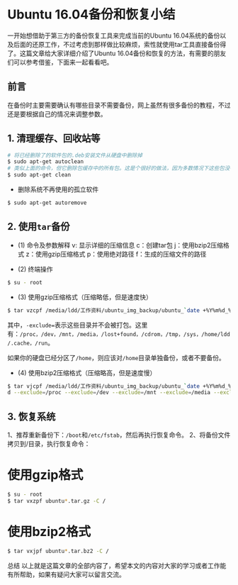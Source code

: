 # Ubuntu 16.04备份和恢复小结

一开始想借助于第三方的备份恢复工具来完成当前的Ubuntu 16.04系统的备份以及后面的还原工作，不过考虑到那样做比较麻烦，索性就使用tar工具直接备份得了。这篇文章给大家详细介绍了Ubuntu 16.04备份和恢复的方法，有需要的朋友们可以参考借鉴，下面来一起看看吧。

## 前言
 在备份时主要需要确认有哪些目录不需要备份，网上虽然有很多备份的教程，不过还是要根据自己的情况来调整参数。

## 1. 清理缓存、回收站等

```bash
# 将已经删除了的软件包的.deb安装文件从硬盘中删除掉
$ sudo apt-get autoclean   
# 类似上面的命令，但它删除包缓存中的所有包。这是个很好的做法，因为多数情况下这些包没有用了。但如果你是拨号上网的话，就得重新考虑了。
$ sudo apt-get clean
```

- 删除系统不再使用的孤立软件

```bash
$ sudo apt-get autoremove
```

## 2. 使用`tar`备份
- (1) 命令及参数解释
     v: 显示详细的压缩信息
     c：创建tar包
     j：使用bzip2压缩格式
     z：使用gzip压缩格式
     p：使用绝对路径
     f：生成的压缩文件的路径

- (2) 终端操作

```bash
$ su - root
```

- (3)  使用gzip压缩格式（压缩略低，但是速度快）

```bash
$ tar vzcpf /media/ldd/工作资料/ubuntu_img_backup/ubuntu_`date +%Y%m%d_%H`.tar.gz --exclude=/proc --exclude=/dev --exclude=/mnt --exclude=/media --exclude=/lost+found --exclude=/cdrom --exclude=/tmp --exclude=/sys --exclude=/home/ldd/.cache --exclude=/run / > /media/ldd/工作资料/ubuntu_img_backup/ubuntu_`date +%Y%m%d_%H`.log 2> /media/ldd/工作资料/ubuntu_img_backup/ubuntu_`date +%Y%m%d_%H`.error
```
其中，`-exclude=`表示这些目录并不会被打包。这里有：`/proc，/dev，/mnt，/media，/lost+found，/cdrom，/tmp，/sys，/home/ldd/.cache，/run`。

如果你的硬盘已经分区了`/home`，则应该对`/home`目录单独备份，或者不要备份。

- (4) 使用bzip2压缩格式（压缩略高，但是速度慢）

```bash
$ tar vjcpf /media/ldd/工作资料/ubuntu_img_backup/ubuntu_`date +%Y%m%d_%H`.tar.bz2
d --exclude=/proc --exclude=/dev --exclude=/mnt --exclude=/media --exclude=/lost+found --exclude=/cdrom --exclude=/tmp --exclude=/sys --exclude=/home/ldd/.cache --exclude=/run / > /media/ldd/工作资料/ubuntu_img_backup/ubuntu_`date +%Y%m%d_%H`.log 2> /media/ldd/工作资料/ubuntu_img_backup/ubuntu_`date +%Y%m%d_%H`.error
```

## 3. 恢复系统
1、推荐重新备份下：`/boot`和`/etc/fstab`，然后再执行恢复命令。
2、将备份文件拷贝到/目录，执行恢复命令：

# 使用gzip格式

```bash
$ su - root
$ tar vxzpf ubuntu*.tar.gz -C /
```

# 使用bzip2格式

```bash
$ tar vxjpf ubuntu*.tar.bz2 -C /
```

总结
以上就是这篇文章的全部内容了，希望本文的内容对大家的学习或者工作能有所帮助，如果有疑问大家可以留言交流。